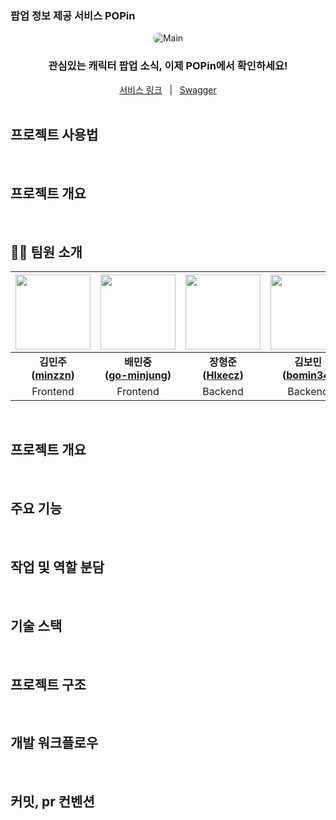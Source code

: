 ### 팝업 정보 제공 서비스 POPin

<div align="center">
  <img src="./assets/Main.png" alt="Main" style="border-radius: 10px;"/>
</div>

<div align="center">
  <h3>관심있는 캐릭터 팝업 소식, 이제 POPin에서 확인하세요!</h3>
</div>


<div align="center">
  <a href="">서비스 링크</a>
    |  
  <a href="">Swagger</a>
</div>


<br/>

## 프로젝트 사용법

<br/>

## 프로젝트 개요

<br/>

## 🧑‍💻 팀원 소개

| <img src="https://github.com/minzzn.png" width="120"/> | <img src="https://github.com/go-minjung.png" width="120"/> | <img src="https://github.com/Hlxecz.png" width="120"/> | <img src="https://github.com/bomin34.png" width="120"/> |
|:---:|:---:|:---:|:---:|
| **김민주<br>([minzzn](https://github.com/minzzn))** | **배민중<br>([go-minjung](https://github.com/go-minjung))** | **장형준<br>([Hlxecz](https://github.com/Hlxecz))** | **김보민<br>([bomin34](https://github.com/bomin34))** |
| Frontend | Frontend | Backend | Backend |

<br/>

## 프로젝트 개요

<br/>

## 주요 기능

<br/>

## 작업 및 역할 분담

<br/>

## 기술 스택

<br/>

## 프로젝트 구조

<br/>

## 개발 워크플로우

<br/>

## 커밋, pr 컨벤션

<br/>
